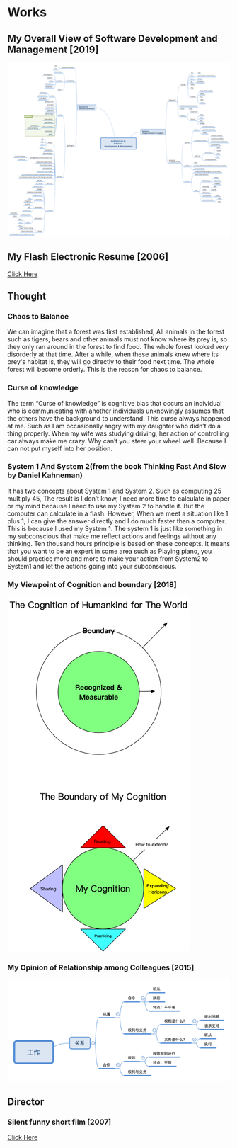 # Works
## My Overall View of Software Development and Management [2019]
![Overall View of Software Development and Management](https://github.com/borllor/Works/blob/master/Thought/Architecture%20of%20%20Software%20%20Development%20%26%20Management.png?raw=true, "Overall View of Software Development and Management")

## My Flash Electronic Resume [2006]

[Click Here](https://github.com/borllor/Works/blob/master/Flash%20Resume/%E6%9D%8E%E5%B0%8F%E6%B3%A2%E4%B8%AA%E4%BA%BA%E7%AE%80%E4%BB%8B.swf, "My Flash Electronic Resume")

## Thought
### Chaos to Balance
We can imagine that a forest was first established, All animals in the forest such as tigers, bears and other animals must not know where its prey is, so they only ran around in the forest to find food. The whole forest looked very disorderly at that time. After a while, when these animals knew where its prey's habitat is, they will go directly to their food next time. The whole forest will become orderly. This is the reason for chaos to balance.

### Curse of knowledge
The term “Curse of knowledge” is cognitive bias that occurs an individual who is communicating with another individuals unknowingly assumes that the others have the background to understand. This curse always happened at me. Such as I am occasionally angry with my daughter who didn’t do a thing properly. When my wife was studying driving, her action of controlling car always make me crazy. Why can’t you steer your wheel well. Because I can not put myself into her position.

### System 1 And System 2(from the book Thinking Fast And Slow by Daniel Kahneman)
It has two concepts about System 1 and System 2.
Such as computing 25 multiply 45, The result is I don’t know, I need more time to calculate in paper or my mind because I need to use my System 2 to handle it. But the computer can calculate in a flash. However, When we meet a situation like 1 plus 1, I can give the answer directly and I do much faster than a computer. This is because I used my System 1. The system 1 is just like something in my subconscious that make me reflect actions and feelings without any thinking. 
Ten thousand hours principle is based on these concepts. It means that you want to be an expert in some area such as Playing piano, you should practice more and more to make your action from System2 to System1 and let the actions going into your subconscious. 

### My Viewpoint of Cognition and boundary [2018]
![Cognition and boundary](https://github.com/borllor/Works/blob/master/Thought/Cognition%20%26%20Boundary.png?raw=true, "Cognition and boundary")

### My Opinion of Relationship among Colleagues [2015]
![Opinion of Relationship among Colleagues](https://github.com/borllor/Works/blob/master/Thought/%E5%B7%A5%E4%BD%9C%E5%85%B3%E7%B3%BB.png?raw=true, "Opinion of Relationship among Colleagues")

## Director
### Silent funny short film [2007]
[Click Here](https://github.com/borllor/Works/blob/master/Director/%E6%B1%89%E7%95%A5%E6%97%A0%E5%A3%B0%E6%90%9E%E7%AC%91%E8%A7%86%E9%A2%91-%E5%AF%BC%E6%BC%94%EF%BC%9A%E6%9D%8E%E5%B0%8F%E6%B3%A2.swf, "Silent funny short film")
